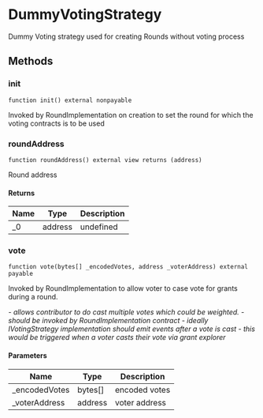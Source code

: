 # DummyVotingStrategy





Dummy Voting strategy used for creating Rounds without voting process



## Methods

### init

```solidity
function init() external nonpayable
```

Invoked by RoundImplementation on creation to set the round for which the voting contracts is to be used




### roundAddress

```solidity
function roundAddress() external view returns (address)
```

Round address




#### Returns

| Name | Type | Description |
|---|---|---|
| _0 | address | undefined |

### vote

```solidity
function vote(bytes[] _encodedVotes, address _voterAddress) external payable
```

Invoked by RoundImplementation to allow voter to case vote for grants during a round.

*- allows contributor to do cast multiple votes which could be weighted. - should be invoked by RoundImplementation contract - ideally IVotingStrategy implementation should emit events after a vote is cast - this would be triggered when a voter casts their vote via grant explorer*

#### Parameters

| Name | Type | Description |
|---|---|---|
| _encodedVotes | bytes[] | encoded votes |
| _voterAddress | address | voter address |




